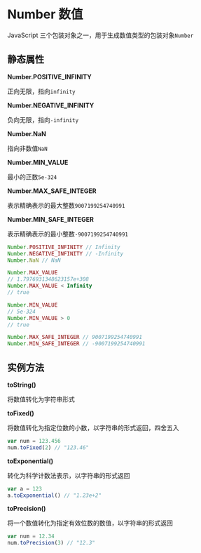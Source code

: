 # Number 数值

JavaScript 三个包装对象之一，用于生成数值类型的包装对象`Number`

## 静态属性

**Number.POSITIVE_INFINITY**

正向无限，指向`infinity`

**Number.NEGATIVE_INFINITY**

负向无限，指向`-infinity`

**Number.NaN**

指向非数值`NaN`

**Number.MIN_VALUE**

最小的正数`5e-324`

**Number.MAX_SAFE_INTEGER**

表示精确表示的最大整数`9007199254740991`

**Number.MIN_SAFE_INTEGER**

表示精确表示的最小整数`-9007199254740991`

```javascript
Number.POSITIVE_INFINITY // Infinity
Number.NEGATIVE_INFINITY // -Infinity
Number.NaN // NaN

Number.MAX_VALUE
// 1.7976931348623157e+308
Number.MAX_VALUE < Infinity
// true

Number.MIN_VALUE
// 5e-324
Number.MIN_VALUE > 0
// true

Number.MAX_SAFE_INTEGER // 9007199254740991
Number.MIN_SAFE_INTEGER // -9007199254740991
```

## 实例方法

**toString()**

将数值转化为字符串形式

**toFixed()**

将数值转化为指定位数的小数，以字符串的形式返回，四舍五入

```javascript
var num = 123.456
num.toFixed(2) // "123.46"
```

**toExponential()**

转化为科学计数法表示，以字符串的形式返回

```javascript
var a = 123
a.toExponential() // "1.23e+2"
```

**toPrecision()**

将一个数值转化为指定有效位数的数值，以字符串的形式返回

```javascript
var num = 12.34
num.toPrecision(3) // "12.3"
```